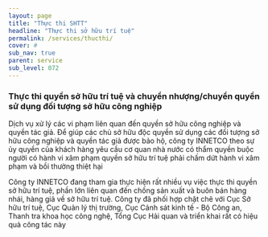 ```yaml
---
layout: page
title: "Thực thi SHTT"
headline: "Thực thi sở hữu trí tuệ"
permalink: /services/thucthi/
cover: #
sub_nav: true
parent: service
sub_level: 072
---
```


### Thực thi quyền sở hữu trí tuệ và chuyển nhượng/chuyển quyền sử dụng đối tượng sở hữu công nghiệp

Dịch vụ xử lý các vi phạm liên quan đến quyền sở hữu công nghiệp và quyền tác giả. Để giúp các chủ sở hữu độc quyền sử dụng các đối tượng sở hữu công nghiệp và quyền tác giả được bảo hộ, công ty INNETCO theo sự ủy quyền của khách hàng yêu cầu cơ quan nhà nước có thẩm quyền buộc người có hành vi xâm phạm quyền sở hữu trí tuệ phải chấm dứt hành vi xâm phạm và bồi thường thiệt hại

Công ty INNETCO đang tham gia thực hiện rất nhiều vụ việc thực thi quyền sở hữu trí tuệ, phần lớn liên quan đến chống sản xuất và buôn bán hàng nhái, hàng giả về sở hữu trí tuệ. Công ty đã phối hợp chặt chẽ với Cục Sở hữu trí tuệ, Cục Quản lý thị trường, Cục Cảnh sát kinh tế - Bộ Công an, Thanh tra khoa học công nghệ, Tổng Cục Hải quan và triển khai rất có hiệu quả công tác này